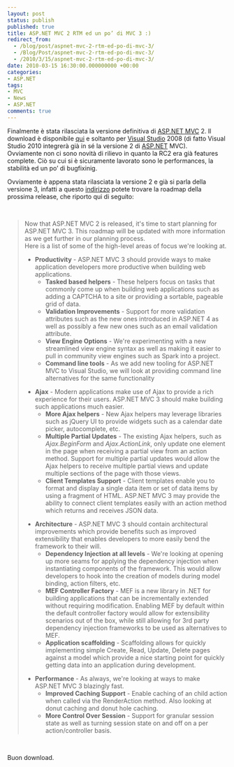 ```yaml
---
layout: post
status: publish
published: true
title: ASP.NET MVC 2 RTM ed un po’ di MVC 3 :)
redirect_from: 
  - /blog/post/aspnet-mvc-2-rtm-ed-po-di-mvc-3/
  - /Blog/Post/aspnet-mvc-2-rtm-ed-po-di-mvc-3/
  - /2010/3/15/aspnet-mvc-2-rtm-ed-po-di-mvc-3/
date: 2010-03-15 16:30:00.000000000 +00:00
categories:
- ASP.NET
tags:
- MVC
- News
- ASP.NET
comments: true
---
```

<p>Finalmente è stata rilasciata la </a>versione definitiva di <a title="ASP.NET MVC" href="http://imperugo.tostring.it/Categories/Archive/MVC" target="_blank">ASP.NET MVC</a> 2. Il download è disponibile <a title="ASP.NET MVC 2.0 Download" href="http://www.microsoft.com/downloads/details.aspx?FamilyID=c9ba1fe1-3ba8-439a-9e21-def90a8615a9&amp;displaylang=en" rel="nofollow" target="_blank">qui</a> e soltanto per <a title="Search Visual Studio" href="http://imperugo.tostring.it/blog/search?q=Visual+Studio&amp;searchButton=Go" target="_blank">Visual Studio</a> 2008 (di fatto Visual Studio 2010 integrerà già in sé la versione 2 di <a title="ASP.NET" href="http://imperugo.tostring.it/categories/archive/ASP.NET" target="_blank">ASP.NET</a> MVC).     <br />Ovviamente non ci sono novità di rilievo in quanto la RC2 era già features complete. Ciò su cui si è sicuramente lavorato sono le performances, la stabilità ed un po’ di bugfixinig.</p>  <p>Ovviamente è appena stata rilasciata la versione 2 e già si parla della versione 3, infatti a questo <a title="ASPNET MVC 3 RoadMap" href="http://aspnet.codeplex.com/wikipage?title=Road%20Map&amp;referringTitle=MVC" rel="nofollow" target="_blank">indirizzo</a> potete trovare la roadmap della prossima release, che riporto qui di seguito:</p>  <p>&#160;</p>  <blockquote>   <p>Now that ASP.NET MVC 2 is released, it's time to start planning for ASP.NET MVC 3. This roadmap will be updated with more information as we get further in our planning process.      <br />Here is a list of some of the high-level areas of focus we're looking at.</p>    <ul>     <li><b>Productivity</b> - ASP.NET MVC 3 should provide ways to make application developers more productive when building web applications.         <ul>         <li><b>Tasked based helpers</b> - These helpers focus on tasks that commonly come up when building web applications such as adding a CAPTCHA to a site or providing a sortable, pageable grid of data. </li>          <li><b>Validation Improvements</b> - Support for more validation attributes such as the new ones introduced in ASP.NET 4 as well as possibly a few new ones such as an email validation attribute. </li>          <li><b>View Engine Options</b> - We're experimenting with a new streamlined view engine syntax as well as making it easier to pull in community view engines such as Spark into a project. </li>          <li><b>Command line tools</b> - As we add new tooling for ASP.NET MVC to Visual Studio, we will look at providing command line alternatives for the same functionality </li>       </ul>     </li>   </ul>    <ul>     <li><b>Ajax</b> - Modern applications make use of Ajax to provide a rich experience for their users. ASP.NET MVC 3 should make building such applications much easier.         <ul>         <li><b>More Ajax helpers</b> - New Ajax helpers may leverage libraries such as jQuery UI to provide widgets such as a calendar date picker, autocomplete, etc. </li>          <li><b>Multiple Partial Updates</b> - The existing Ajax helpers, such as <i>Ajax.BeginForm</i> and <i>Ajax.ActionLink</i>, only update one element in the page when receiving a partial view from an action method. Support for multiple partial updates would allow the Ajax helpers to receive multiple partial views and update multiple sections of the page with those views. </li>          <li><b>Client Templates Support</b> - Client templates enable you to format and display a single data item or set of data items by using a fragment of HTML. ASP.NET MVC 3 may provide the ability to connect client templates easily with an action method which returns and receives JSON data. </li>       </ul>     </li>   </ul>    <ul>     <li><b>Architecture</b> - ASP.NET MVC 3 should contain architectural improvements which provide benefits such as improved extensibility that enables developers to more easily bend the framework to their will.         <ul>         <li><b>Dependency Injection at all levels</b> - We're looking at opening up more seams for applying the dependency injection when instantiating components of the framework. This would allow developers to hook into the creation of models during model binding, action filters, etc. </li>          <li><b>MEF Controller Factory</b> - MEF is a new library in .NET for building applications that can be incrementally extended without requiring modification. Enabling MEF by default within the default controller factory would allow for extensibility scenarios out of the box, while still allowing for 3rd party dependency injection frameworks to be used as alternatives to MEF. </li>          <li><b>Application scaffolding</b> - Scaffolding allows for quickly implementing simple Create, Read, Update, Delete pages against a model which provide a nice starting point for quickly getting data into an application during development. </li>       </ul>     </li>   </ul>    <ul>     <li><b>Performance</b> - As always, we're looking at ways to make ASP.NET MVC 3 blazingly fast.         <ul>         <li><b>Improved Caching Support</b> - Enable caching of an child action when called via the RenderAction method. Also looking at donut caching and donut hole caching. </li>          <li><b>More Control Over Session</b> - Support for granular session state as well as turning session state on and off on a per action/controller basis. </li>       </ul>     </li>   </ul> </blockquote>  <p>&#160;</p>  <p>Buon download.</p>
